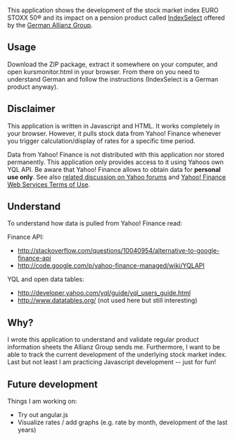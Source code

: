 This application shows the development of the stock market index EURO STOXX 50&reg; and its impact on a pension product called [IndexSelect](https://www.allianz.de/produkte/altersvorsorge/vorsorgekonzepte/vorsorgeIndexselect.html) offered by the [German Allianz Group](https://www.allianz.de).

Usage
--------------

Download the ZIP package, extract it somewhere on your computer, and open kursmonitor.html in your browser. From there on you need to understand German and follow the instructions (IndexSelect is a German product anyway).


Disclaimer
--------------

This application is written in Javascript and HTML. It works completely in your browser. However, it pulls stock data from Yahoo! Finance whenever you trigger calculation/display of rates for a specific time period.

Data from Yahoo! Finance is not distributed with this application nor stored permanently. This application only provides access to it using Yahoos own YQL API. Be aware that Yahoo! Finance allows to obtain data for **personal use only**. See also [related discussion on Yahoo forums](http://developer.yahoo.com/forum/General-Discussion-at-YDN/Using-Yahoo-Finance-API-Not-RSS-/1250246255000-0b82f8f0-7f48-3af2-8fe2-e73a138cbfaa) and [Yahoo! Finance Web Services Terms of Use](http://finance.yahoo.com/badges/tos).


Understand
--------------

To understand how data is pulled from Yahoo! Finance read:

Finance API:
- http://stackoverflow.com/questions/10040954/alternative-to-google-finance-api
- http://code.google.com/p/yahoo-finance-managed/wiki/YQLAPI

YQL and open data tables:
- http://developer.yahoo.com/yql/guide/yql_users_guide.html
- http://www.datatables.org/ (not used here but still interesting)


Why?
--------------

I wrote this application to understand and validate regular product information sheets the Allianz Group sends me. Furthermore, I want to be able to track the current development of the underlying stock market index. Last but not least I am practicing Javascript development -- just for fun!


Future development
--------------

Things I am working on:
- Try out angular.js
- Visualize rates / add graphs (e.g. rate by month, development of the last years)
